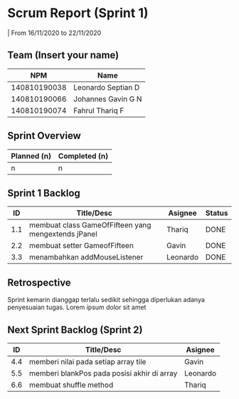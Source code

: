 # Scrum Report (Sprint 1)
| From 16/11/2020 to 22/11/2020

## Team (Insert your name)
| NPM           | Name        |
| ------------- |-------------|
| 140810190038  | Leonardo Septian D    |
| 140810190066  | Johannes Gavin G N    |
| 140810190074  | Fahrul Thariq F       |

## Sprint Overview
| Planned (n)   | Completed (n) |
| ------------- |-------------- |
| n             | n             |

## Sprint 1 Backlog

| ID  | Title/Desc | Asignee | Status |
| --- | ---------- | ------- | ------ |
| 1.1 | membuat class GameOfFifteen yang mengextends jPanel | Thariq | DONE |
| 2.2 | membuat setter GameofFifteen | Gavin | DONE |
| 3.3 | menambahkan addMouseListener | Leonardo |  DONE |
## Retrospective 

Sprint kemarin dianggap terlalu sedikit sehingga diperlukan adanya penyesuaian tugas. Lorem ipsum dolor sit amet

## Next Sprint Backlog (Sprint 2)
| ID  | Title/Desc | Asignee | 
| --- | ---------- | ------- | 
| 4.4 | memberi nilai pada setiap array tile | Gavin | 
| 5.5 | memberi blankPos pada posisi akhir di array| Leonardo | 
| 6.6 | membuat shuffle method | Thariq | 